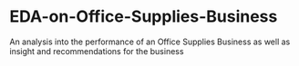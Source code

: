 # EDA-on-Office-Supplies-Business
An analysis into the performance of an Office Supplies Business as well as insight and recommendations for the business
